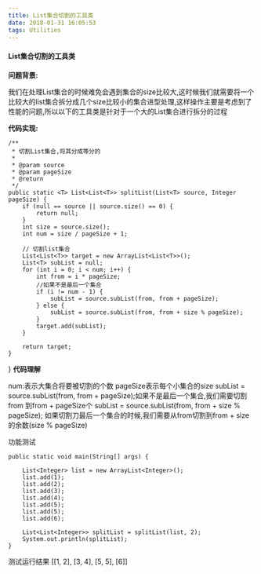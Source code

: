 ```yaml
---
title: List集合切割的工具类
date: 2018-01-31 16:05:53
tags: Utilities
---
```

#### List集合切割的工具类

**问题背景:**

我们在处理List集合的时候难免会遇到集合的size比较大,这时候我们就需要将一个比较大的list集合拆分成几个size比较小的集合进型处理,这样操作主要是考虑到了性能的问题,所以以下的工具类是针对于一个大的List集合进行拆分的过程

**代码实现:**

    /**
     * 切割List集合,将其分成等分的
     * 
     * @param source
     * @param pageSize
     * @return
     */
    public static <T> List<List<T>> splitList(List<T> source, Integer pageSize) {
        if (null == source || source.size() == 0) {
            return null;
        }
        int size = source.size();
        int num = size / pageSize + 1;

        // 切割list集合
        List<List<T>> target = new ArrayList<List<T>>();
        List<T> subList = null;
        for (int i = 0; i < num; i++) {
            int from = i * pageSize;
            //如果不是最后一个集合
            if (i != num - 1) {
                subList = source.subList(from, from + pageSize);
            } else {
                subList = source.subList(from, from + size % pageSize);
            }
            target.add(subList);
        }

        return target;
    }
}
**代码理解**

num:表示大集合将要被切割的个数 
pageSize表示每个小集合的size 
subList = source.subList(from, from + pageSize);如果不是最后一个集合,我们需要切割from 到from + pageSize个 
subList = source.subList(from, from + size % pageSize); 如果切割刀最后一个集合的时候,我们需要从from切割到from + size的余数(size % pageSize)

功能测试

    public static void main(String[] args) {

        List<Integer> list = new ArrayList<Integer>();
        list.add(1);
        list.add(2);
        list.add(3);
        list.add(4);
        list.add(5);
        list.add(5);
        list.add(6);

        List<List<Integer>> splitList = splitList(list, 2);
        System.out.println(splitList);
    }
测试运行结果 
[[1, 2], [3, 4], [5, 5], [6]]